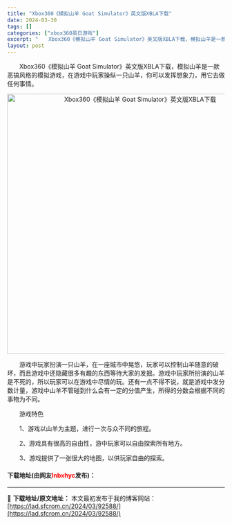 ```yaml
---
title: "Xbox360《模拟山羊 Goat Simulator》英文版XBLA下载"
date: 2024-03-30
tags: []
categories: ["xbox360英日游戏"]
excerpt: "　　Xbox360《模拟山羊 Goat Simulator》英文版XBLA下载，模拟山羊是一款恶搞风格的模拟游戏，在游戏中玩家操纵一只山羊，你可以发挥想象力，用它去做任何事情。 　　游戏中玩家扮演一只山羊，在一座城市中晃悠，玩家可以控制山羊随意的破坏，而且游戏中还隐藏很多有趣的东西等待大家的发掘。游&hellip;"
layout: post
---
```


 <p>　　Xbox360《模拟山羊 Goat Simulator》英文版XBLA下载，模拟山羊是一款恶搞风格的模拟游戏，在游戏中玩家操纵一只山羊，你可以发挥想象力，用它去做任何事情。</p> <p align="center"><img align="" border="0" src="https://lad.sfcrom.cn/wp-content/uploads/2024/03/20240330_6607d27b40208.jpg" width="600" alt="Xbox360《模拟山羊 Goat Simulator》英文版XBLA下载" /></p> <p>　　游戏中玩家扮演一只山羊，在一座城市中晃悠，玩家可以控制山羊随意的破坏，而且游戏中还隐藏很多有趣的东西等待大家的发掘。游戏中玩家所扮演的山羊是不死的，所以玩家可以在游戏中尽情的玩。还有一点不得不说，就是游戏中发分数计量，游戏中山羊不管碰到什么会有一定的分值产生，所得的分数会根据不同的事物为不同。</p> <p>　　游戏特色</p> <p>　　1、游戏以山羊为主题，进行一次与众不同的旅程。</p> <p>　　2、游戏具有很高的自由性，游中玩家可以自由探索所有地方。</p> <p>　　3、游戏提供了一张很大的地图，以供玩家自由的探索。</p> <p><h4>下载地址(由网友<font color="red">lnbxhyc</font>发布)：</h4></p> 

---
📖 **下载地址/原文地址：** 本文最初发布于我的博客网站：[https://lad.sfcrom.cn/2024/03/92588/](https://lad.sfcrom.cn/2024/03/92588/)
